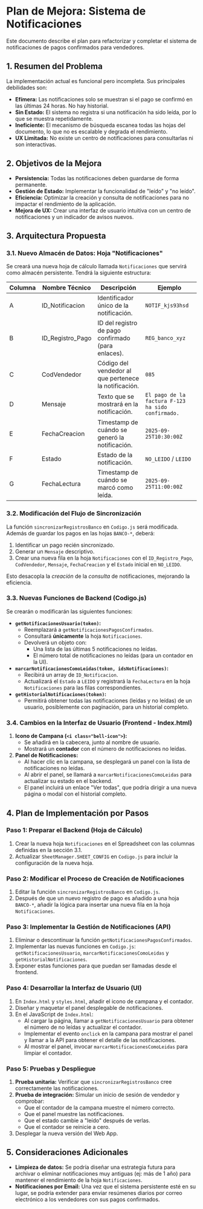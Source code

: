 # Plan de Mejora: Sistema de Notificaciones

Este documento describe el plan para refactorizar y completar el sistema de notificaciones de pagos confirmados para vendedores.

## 1. Resumen del Problema

La implementación actual es funcional pero incompleta. Sus principales debilidades son:

- **Efímera:** Las notificaciones solo se muestran si el pago se confirmó en las últimas 24 horas. No hay historial.
- **Sin Estado:** El sistema no registra si una notificación ha sido leída, por lo que se muestra repetidamente.
- **Ineficiente:** El mecanismo de búsqueda escanea todas las hojas del documento, lo que no es escalable y degrada el rendimiento.
- **UX Limitada:** No existe un centro de notificaciones para consultarlas ni son interactivas.

## 2. Objetivos de la Mejora

- **Persistencia:** Todas las notificaciones deben guardarse de forma permanente.
- **Gestión de Estado:** Implementar la funcionalidad de "leído" y "no leído".
- **Eficiencia:** Optimizar la creación y consulta de notificaciones para no impactar el rendimiento de la aplicación.
- **Mejora de UX:** Crear una interfaz de usuario intuitiva con un centro de notificaciones y un indicador de avisos nuevos.

## 3. Arquitectura Propuesta

### 3.1. Nuevo Almacén de Datos: Hoja "Notificaciones"

Se creará una nueva hoja de cálculo llamada `Notificaciones` que servirá como almacén persistente. Tendrá la siguiente estructura:

| Columna | Nombre Técnico | Descripción | Ejemplo |
|---|---|---|---|
| A | ID_Notificacion | Identificador único de la notificación. | `NOTIF_kjs93hsd` |
| B | ID_Registro_Pago | ID del registro de pago confirmado (para enlaces). | `REG_banco_xyz` |
| C | CodVendedor | Código del vendedor al que pertenece la notificación. | `085` |
| D | Mensaje | Texto que se mostrará en la notificación. | `El pago de la factura F-123 ha sido confirmado.` |
| E | FechaCreacion | Timestamp de cuándo se generó la notificación. | `2025-09-25T10:30:00Z` |
| F | Estado | Estado de la notificación. | `NO_LEIDO` / `LEIDO` |
| G | FechaLectura | Timestamp de cuándo se marcó como leída. | `2025-09-25T11:00:00Z` |

### 3.2. Modificación del Flujo de Sincronización

La función `sincronizarRegistrosBanco` en `Codigo.js` será modificada. Además de guardar los pagos en las hojas `BANCO-*`, deberá:

1.  Identificar un pago recién sincronizado.
2.  Generar un `Mensaje` descriptivo.
3.  Crear una nueva fila en la hoja `Notificaciones` con el `ID_Registro_Pago`, `CodVendedor`, `Mensaje`, `FechaCreacion` y el `Estado` inicial en `NO_LEIDO`.

Esto desacopla la *creación* de la *consulta* de notificaciones, mejorando la eficiencia.

### 3.3. Nuevas Funciones de Backend (Codigo.js)

Se crearán o modificarán las siguientes funciones:

- **`getNotificacionesUsuario(token)`:**
    - Reemplazará a `getNotificacionesPagosConfirmados`.
    - Consultará **únicamente** la hoja `Notificaciones`.
    - Devolverá un objeto con:
        - Una lista de las últimas 5 notificaciones no leídas.
        - El número total de notificaciones no leídas (para un contador en la UI).
- **`marcarNotificacionesComoLeidas(token, idsNotificaciones)`:**
    - Recibirá un array de `ID_Notificacion`.
    - Actualizará el `Estado` a `LEIDO` y registrará la `FechaLectura` en la hoja `Notificaciones` para las filas correspondientes.
- **`getHistorialNotificaciones(token)`:**
    - Permitirá obtener todas las notificaciones (leídas y no leídas) de un usuario, posiblemente con paginación, para un historial completo.

### 3.4. Cambios en la Interfaz de Usuario (Frontend - Index.html)

1.  **Icono de Campana (`<i class="bell-icon">`):**
    - Se añadirá en la cabecera, junto al nombre de usuario.
    - Mostrará un **contador** con el número de notificaciones no leídas.
2.  **Panel de Notificaciones:**
    - Al hacer clic en la campana, se desplegará un panel con la lista de notificaciones no leídas.
    - Al abrir el panel, se llamará a `marcarNotificacionesComoLeidas` para actualizar su estado en el backend.
    - El panel incluirá un enlace "Ver todas", que podría dirigir a una nueva página o modal con el historial completo.

## 4. Plan de Implementación por Pasos

### Paso 1: Preparar el Backend (Hoja de Cálculo)

1.  Crear la nueva hoja `Notificaciones` en el Spreadsheet con las columnas definidas en la sección 3.1.
2.  Actualizar `SheetManager.SHEET_CONFIG` en `Codigo.js` para incluir la configuración de la nueva hoja.

### Paso 2: Modificar el Proceso de Creación de Notificaciones

1.  Editar la función `sincronizarRegistrosBanco` en `Codigo.js`.
2.  Después de que un nuevo registro de pago es añadido a una hoja `BANCO-*`, añadir la lógica para insertar una nueva fila en la hoja `Notificaciones`.

### Paso 3: Implementar la Gestión de Notificaciones (API)

1.  Eliminar o descontinuar la función `getNotificacionesPagosConfirmados`.
2.  Implementar las nuevas funciones en `Codigo.js`: `getNotificacionesUsuario`, `marcarNotificacionesComoLeidas` y `getHistorialNotificaciones`.
3.  Exponer estas funciones para que puedan ser llamadas desde el frontend.

### Paso 4: Desarrollar la Interfaz de Usuario (UI)

1.  En `Index.html` y `styles.html`, añadir el icono de campana y el contador.
2.  Diseñar y maquetar el panel desplegable de notificaciones.
3.  En el JavaScript de `Index.html`:
    - Al cargar la página, llamar a `getNotificacionesUsuario` para obtener el número de no leídas y actualizar el contador.
    - Implementar el evento `onclick` en la campana para mostrar el panel y llamar a la API para obtener el detalle de las notificaciones.
    - Al mostrar el panel, invocar `marcarNotificacionesComoLeidas` para limpiar el contador.

### Paso 5: Pruebas y Despliegue

1.  **Prueba unitaria:** Verificar que `sincronizarRegistrosBanco` cree correctamente las notificaciones.
2.  **Prueba de integración:** Simular un inicio de sesión de vendedor y comprobar:
    - Que el contador de la campana muestre el número correcto.
    - Que el panel muestre las notificaciones.
    - Que el estado cambie a "leído" después de verlas.
    - Que el contador se reinicie a cero.
3.  Desplegar la nueva versión del Web App.

## 5. Consideraciones Adicionales

- **Limpieza de datos:** Se podría diseñar una estrategia futura para archivar o eliminar notificaciones muy antiguas (ej: más de 1 año) para mantener el rendimiento de la hoja `Notificaciones`.
- **Notificaciones por Email:** Una vez que el sistema persistente esté en su lugar, se podría extender para enviar resúmenes diarios por correo electrónico a los vendedores con sus pagos confirmados.
